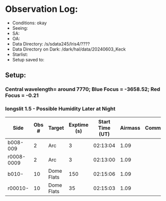 # Observation Log:

* Conditions: okay
* Seeing: 
* SA: 
* OA: 
* Data Directory: /s/sdata245/lris4/????
* Data Directory on Dark: /dark/hal/data/20240603_Keck
* Starlist: 
* Setup saved to: 

## Setup: 

    
### Central wavelength= around 7770; Blue Focus = -3658.52; Red Focus = -0.21

### longslit 1.5 - Possible Humidity Later at Night
| Side | Obs #     | Target    | Exptime (s) | Start Time (UT) | Airmass | Comments                                                   |
|------|-----------|-----------|-------------|-----------------|---------|------------------------------------------------------------|
|b008-009|2|Arc        |3| 02:13:04|1.09||
|r0008-0009|2|Arc        |3| 02:13:00|1.09||
|b010-|10|Dome Flats| 150| 02:15:06|1.09||
|r00010-|10|Dome Flats| 35| 02:15:03|1.09||
